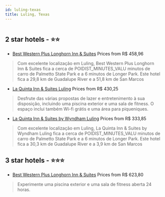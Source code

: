 ```yaml
---
id: luling-texas
title: Luling, Texas
---
```


<center><img src="https://i.travelapi.com/hotels/7000000/6020000/6019400/6019380/bde53c2b_z.jpg" alt="" /></center>


##  2 star hotels - ⭐️⭐️

-    [Best Western Plus Longhorn Inn & Suites](https://us.hurb.com/hotels/luling/best-western-plus-longhorn-inn-suites-HT-BQJL?cmp=18055) Prices from R$ 458,96
   > Com excelente localização em Luling, Best Western Plus Longhorn Inn & Suites fica a cerca de POIDIST_MINUTES_VALU minutos de carro de Palmetto State Park e a 6 minutos de Longer Park.  Este hotel fica a 29,8 km de Guadalupe River e a 51,8 km de San Marcos
-    [La Quinta Inn & Suites Luling](https://us.hurb.com/hotels/luling/la-quinta-inn-suites-luling-HT-BPVW?cmp=18055) Prices from R$ 430,25
   > Desfrute das várias propostas de lazer e entretenimento à sua disposição, incluindo uma piscina exterior e uma sala de fitness. O espaço inclui também Wi-fi grátis e uma área para piqueniques.
-    [La Quinta Inn & Suites by Wyndham Luling](https://us.hurb.com/hotels/luling/la-quinta-inn-suites-by-wyndham-luling-HT-RTY3?cmp=18055) Prices from R$ 333,85
   > Com excelente localização em Luling, La Quinta Inn & Suites by Wyndham Luling fica a cerca de POIDIST_MINUTES_VALU minutos de carro de Palmetto State Park e a 6 minutos de Longer Park.  Este hotel fica a 30,3 km de Guadalupe River e a 3,9 km de San Marcos

##  3 star hotels - ⭐️⭐️⭐️

-    [Best Western Plus Longhorn Inn & Suites](https://us.hurb.com/hotels/luling/best-western-plus-longhorn-inn-suites-HT-DHGJ?cmp=18055) Prices from R$ 623,80
   > Experimente uma piscina exterior e uma sala de fitness aberta 24 horas.
